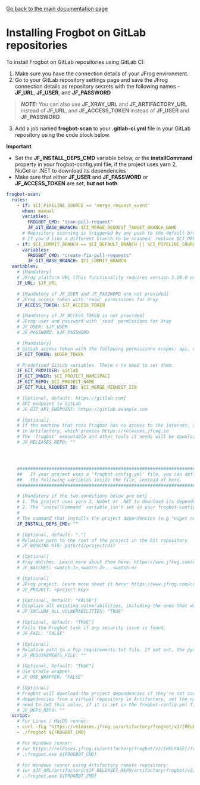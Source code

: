 [Go back to the main documentation page](https://github.com/jfrog/frogbot)
# Installing Frogbot on GitLab repositories
To install Frogbot on GitLab repositories using GitLab CI:

1. Make sure you have the connection details of your JFrog environment.
2. Go to your GitLab repository settings page and save the JFrog connection details as repository secrets with the following names - **JF_URL**, **JF_USER**, and **JF_PASSWORD** 
> **_NOTE:_** You can also use **JF_XRAY_URL** and **JF_ARTIFACTORY_URL** instead of **JF_URL**, and **JF_ACCESS_TOKEN** instead of **JF_USER** and **JF_PASSWORD**
3. Add a job named **frogbot-scan** to your **.gitlab-ci.yml** file in your GitLab repository using the code block below.

**Important**
- Set the **JF_INSTALL_DEPS_CMD** variable below, or the **installCommand** property in your frogbot-config.yml file, if the project uses yarn 2, NuGet or .NET to download its dependencies
- Make sure that either **JF_USER** and **JF_PASSWORD** or **JF_ACCESS_TOKEN** are set, **but not both**.

```yml
frogbot-scan:
  rules:
    - if: $CI_PIPELINE_SOURCE == 'merge_request_event'
      when: manual
      variables:
        FROGBOT_CMD: "scan-pull-request"
        JF_GIT_BASE_BRANCH: $CI_MERGE_REQUEST_TARGET_BRANCH_NAME
      # Repository scanning is triggered by any push to the default branch.
      # If you'd like a different branch to be scanned, replace $CI_DEFAULT_BRANCH in the line below with the name of branch, wrapped with quotes (").
    - if: $CI_COMMIT_BRANCH == $CI_DEFAULT_BRANCH || $CI_PIPELINE_SOURCE == "schedule"
      variables:
        FROGBOT_CMD: "create-fix-pull-requests"
        JF_GIT_BASE_BRANCH: $CI_COMMIT_BRANCH
  variables:
    # [Mandatory]
    # JFrog platform URL (This functionality requires version 3.29.0 or above of Xray)
    JF_URL: $JF_URL

    # [Mandatory if JF_USER and JF_PASSWORD are not provided]
    # JFrog access token with 'read' permissions for Xray
    JF_ACCESS_TOKEN: $JF_ACCESS_TOKEN

    # [Mandatory if JF_ACCESS_TOKEN is not provided]
    # JFrog user and password with 'read' permissions for Xray
    # JF_USER: $JF_USER
    # JF_PASSWORD: $JF_PASSWORD

    # [Mandatory]
    # GitLab access token with the following permissions scopes: api, read_api, read_user, read_repository
    JF_GIT_TOKEN: $USER_TOKEN

    # Predefined GitLab variables. There's no need to set them.
    JF_GIT_PROVIDER: gitlab
    JF_GIT_OWNER: $CI_PROJECT_NAMESPACE
    JF_GIT_REPO: $CI_PROJECT_NAME
    JF_GIT_PULL_REQUEST_ID: $CI_MERGE_REQUEST_IID

    # [Optional, default: https://gitlab.com]
    # API endpoint to GitLab
    # JF_GIT_API_ENDPOINT: https://gitlab.example.com

    # [Optional]
    # If the machine that runs Frogbot has no access to the internet, set the name of a remote repository 
    # in Artifactory, which proxies https://releases.jfrog.io
    # The 'frogbot' executable and other tools it needs will be downloaded through this repository.
    # JF_RELEASES_REPO: ""




    ##########################################################################
    ##   If your project uses a 'frogbot-config.yml' file, you can define   ##
    ##   the following variables inside the file, instead of here.          ##
    ##########################################################################

    # [Mandatory if the two conditions below are met]
    # 1. The project uses yarn 2, NuGet or .NET to download its dependencies
    # 2. The `installCommand` variable isn't set in your frogbot-config.yml file.
    #
    # The command that installs the project dependencies (e.g "nuget restore")
    JF_INSTALL_DEPS_CMD: ""

    # [Optional, default: "."]
    # Relative path to the root of the project in the Git repository
    # JF_WORKING_DIR: path/to/project/dir

    # [Optional]
    # Xray Watches. Learn more about them here: https://www.jfrog.com/confluence/display/JFROG/Configuring+Xray+Watches
    # JF_WATCHES: <watch-1>,<watch-2>...<watch-n>

    # [Optional]
    # JFrog project. Learn more about it here: https://www.jfrog.com/confluence/display/JFROG/Projects
    # JF_PROJECT: <project-key>

    # [Optional, default: "FALSE"]
    # Displays all existing vulnerabilities, including the ones that were added by the pull request.
    # JF_INCLUDE_ALL_VULNERABILITIES: "TRUE"

    # [Optional, default: "TRUE"]
    # Fails the Frogbot task if any security issue is found.
    # JF_FAIL: "FALSE"

    # [Optional]
    # Relative path to a Pip requirements.txt file. If not set, the python project's dependencies are determined and scanned using the project setup.py file.
    # JF_REQUIREMENTS_FILE: ""

    # [Optional, Default: "TRUE"]
    # Use Gradle wrapper.
    # JF_USE_WRAPPER: "FALSE"

    # [Optional]
    # Frogbot will download the project dependencies if they're not cached locally. To download the
    # dependencies from a virtual repository in Artifactory, set the name of the repository. There's no
    # need to set this value, if it is set in the frogbot-config.yml file.
    # JF_DEPS_REPO: ""
  script:
    # For Linux / MacOS runner:
    - curl -fLg "https://releases.jfrog.io/artifactory/frogbot/v2/[RELEASE]/getFrogbot.sh" | sh
    - ./frogbot ${FROGBOT_CMD}

    # For Windows runner:
    # iwr https://releases.jfrog.io/artifactory/frogbot/v2/[RELEASE]/frogbot-windows-amd64/frogbot.exe -OutFile .\frogbot.exe
    # .\frogbot.exe ${FROGBOT_CMD}

    # For Windows runner using Artifactory remote repository:
    # iwr $JF_URL/artifactory/$JF_RELEASES_REPO/artifactory/frogbot/v2/[RELEASE]/frogbot-windows-amd64/frogbot.exe -OutFile .\frogbot.exe
    # .\frogbot.exe ${FROGBOT_CMD}
```
